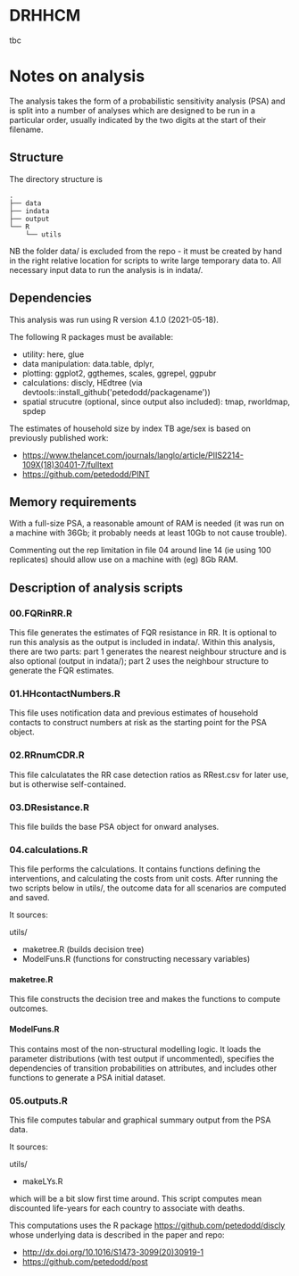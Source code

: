 # DRHHCM
tbc

# Notes on analysis

The analysis takes the form of a probabilistic sensitivity analysis (PSA) and is split into a number of analyses which are designed to be run in a particular order, usually indicated by the two digits at the start of their filename.

## Structure

The directory structure is

```
.
├── data
├── indata
├── output
└── R
    └── utils
```

NB the folder data/ is excluded from the repo - it must be created by hand in the right relative location for scripts to write large temporary data to. All necessary input data to run the analysis is in indata/.


## Dependencies

This analysis was run using R version 4.1.0 (2021-05-18).

The following R packages must be available:

- utility: here, glue
- data manipulation: data.table, dplyr,
- plotting: ggplot2, ggthemes, scales, ggrepel, ggpubr
- calculations: discly, HEdtree (via devtools::install_github('petedodd/packagename'))
- spatial strucutre (optional, since output also included): tmap, rworldmap, spdep


The estimates of household size by index TB age/sex is based on previously published work:

- https://www.thelancet.com/journals/langlo/article/PIIS2214-109X(18)30401-7/fulltext
- https://github.com/petedodd/PINT


## Memory requirements

With a full-size PSA, a reasonable amount of RAM is needed (it was run on a machine with 36Gb; it probably needs at least 10Gb to not cause trouble).

Commenting out the rep limitation in file 04 around line 14 (ie using 100 replicates) should allow use on a machine with (eg) 8Gb RAM.


## Description of analysis scripts


### 00.FQRinRR.R ###

This file generates the estimates of FQR resistance in RR. It is optional to run this analysis as the output is included in indata/. Within this analysis, there are two parts: part 1 generates the nearest neighbour structure and is also optional (output in indata/); part 2 uses the neighbour structure to generate the FQR estimates. 

### 01.HHcontactNumbers.R ###

This file uses notification data and previous estimates of household contacts to construct numbers at risk as the starting point for the PSA object.

### 02.RRnumCDR.R ###

This file calculatates the RR case detection ratios as RRest.csv for later use, but is otherwise self-contained.

### 03.DResistance.R ###

This file builds the base PSA object for onward analyses.


### 04.calculations.R ###

This file performs the calculations. It contains functions defining the interventions, and calculating the costs from unit costs. After running the two scripts below in utils/, the outcome data for all scenarios are computed and saved. 

It sources:

utils/
- maketree.R (builds decision tree)
- ModelFuns.R (functions for constructing necessary variables)

#### maketree.R ####

This file constructs the decision tree and makes the functions to compute outcomes.

#### ModelFuns.R ####

This contains most of the non-structural modelling logic. It loads the parameter distributions (with test output if uncommented), specifies the dependencies of transition probabilities on attributes, and includes other functions to generate a PSA initial dataset.

### 05.outputs.R ###

This file computes tabular and graphical summary output from the PSA data.

It sources:

utils/
- makeLYs.R

which will be a bit slow first time around. This script computes mean discounted life-years for each country to associate with deaths.

This computations uses the R package https://github.com/petedodd/discly whose underlying data is described in the paper and repo:

- http://dx.doi.org/10.1016/S1473-3099(20)30919-1
- https://github.com/petedodd/post
